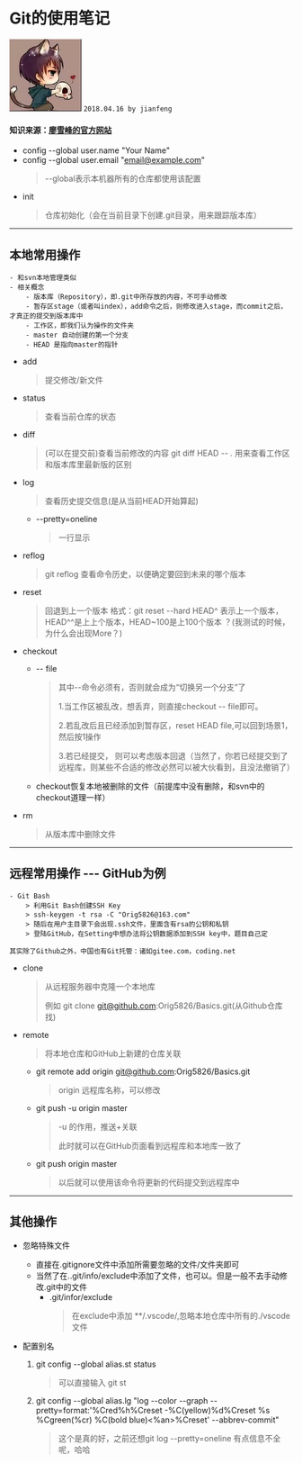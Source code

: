 # **Git的使用笔记**
![apaki](../../apaki.jpg)
`2018.04.16 by jianfeng`
#### 知识来源：[廖雪峰的官方网站](https://www.liaoxuefeng.com/wiki/0013739516305929606dd18361248578c67b8067c8c017b000)
- config --global user.name "Your Name" 
- config --global user.email "email@example.com"
    > --global表示本机器所有的仓库都使用该配置
- init
    > 仓库初始化（会在当前目录下创建.git目录，用来跟踪版本库）

----------------------------------------------------------------
## 本地常用操作
    - 和svn本地管理类似
    - 相关概念
        - 版本库（Repository），即.git中所存放的内容，不可手动修改
        - 暂存区stage（或者叫index），add命令之后，则修改进入stage，而commit之后，才真正的提交到版本库中
        - 工作区，即我们认为操作的文件夹
        - master 自动创建的第一个分支
        - HEAD 是指向master的指针
- add
    > 提交修改/新文件
- status
    > 查看当前仓库的状态
- diff
    > (可以在提交前)查看当前修改的内容
    > git diff HEAD -- *.* 用来查看工作区和版本库里最新版的区别

- log
    > 查看历史提交信息(是从当前HEAD开始算起)
    - --pretty=oneline
        > 一行显示
- reflog
    > git reflog 查看命令历史，以便确定要回到未来的哪个版本
- reset 
    > 回退到上一个版本
    > 格式：git reset --hard HEAD^ 表示上一个版本，HEAD^^是上上个版本，HEAD~100是上100个版本 ？(我测试的时候，为什么会出现More？)

- checkout 
    - -- file
        > 其中--命令必须有，否则就会成为“切换另一个分支”了
        >
        >1.当工作区被乱改，想丢弃，则直接checkout -- file即可。
        >
        >2.若乱改后且已经添加到暂存区，reset HEAD file,可以回到场景1，然后按1操作
        >
        >3.若已经提交， 则可以考虑版本回退（当然了，你若已经提交到了远程库，则某些不合适的修改必然可以被大伙看到，且没法撤销了）
    - checkout恢复本地被删除的文件（前提库中没有删除，和svn中的checkout道理一样）
- rm
    > 从版本库中删除文件

----------------------------------------------------------------
## 远程常用操作 --- GitHub为例
    - Git Bash
        > 利用Git Bash创建SSH Key
        > ssh-keygen -t rsa -C "Orig5826@163.com"
        > 随后在用户主目录下会出现.ssh文件，里面含有rsa的公钥和私钥
        > 登陆GitHub，在Setting中想办法将公钥数据添加到SSH key中，题目自己定
`其实除了Github之外，中国也有Git托管：诸如gitee.com，coding.net`
- clone
    > 从远程服务器中克隆一个本地库
    >
    > 例如 git clone git@github.com:Orig5826/Basics.git(从Github仓库找)
- remote
    > 将本地仓库和GitHub上新建的仓库关联
    - git remote add origin git@github.com:Orig5826/Basics.git
        > origin 远程库名称，可以修改
    - git push -u origin master
        > -u 的作用，推送+关联
        >
        > 此时就可以在GitHub页面看到远程库和本地库一致了
    - git push origin master
        > 以后就可以使用该命令将更新的代码提交到远程库中

----------------------------------------------------------------
## 其他操作
- 忽略特殊文件
    - 直接在.gitignore文件中添加所需要忽略的文件/文件夹即可
    - 当然了在..git/info/exclude中添加了文件，也可以。但是一般不去手动修改.git中的文件
        - .git/infor/exclude
            > 在exclude中添加 **/.vscode/,忽略本地仓库中所有的./vscode文件

- 配置别名
    1. git config --global alias.st status
        > 可以直接输入 git st
    2. git config --global alias.lg "log --color --graph --pretty=format:'%Cred%h%Creset -%C(yellow)%d%Creset %s %Cgreen(%cr) %C(bold blue)<%an>%Creset' --abbrev-commit"
        > 这个是真的好，之前还想git log --pretty=oneline 有点信息不全呢，哈哈




